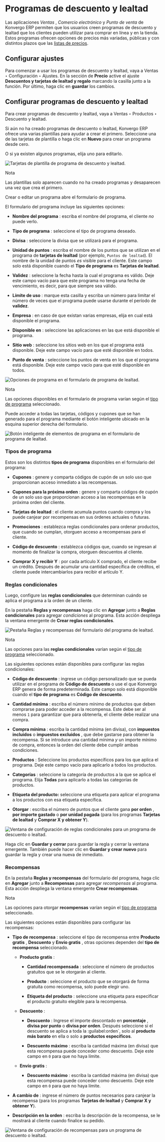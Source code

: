 # Programas de descuento y lealtad

Las aplicaciones _Ventas_ , _Comercio electrónico_ y _Punto de venta_ de Konvergo ERP
permiten que los usuarios creen programas de descuento y lealtad que los
clientes pueden utilizar para comprar en línea y en la tienda. Estos programas
ofrecen opciones de precios más variadas, públicas y con distintos plazos que
las [listas de precios](prices/pricing).

## Configurar ajustes

Para comenzar a usar los programas de descuento y lealtad, vaya a Ventas ‣
Configuración ‣ Ajustes. En la sección de **Precio** active el ajuste
**Descuentos y tarjetas de lealtad y regalo** marcando la casilla junto a la
función. Por último, haga clic en **guardar** los cambios.

## Configurar programas de descuento y lealtad

Para crear programas de descuento y lealtad, vaya a Ventas ‣ Productos ‣
Descuento y lealtad.

Si aún no ha creado programas de descuento o lealtad, Konvergo ERP ofrece una varias
plantillas para ayudar a crear el primero. Seleccione una de las tarjetas de
plantilla o haga clic en **Nuevo** para crear un programa desde cero.

O si ya existen algunos programas, elija uno para editarlo.

![Tarjetas de plantilla de programa de descuento y
lealtad.](../../../../_images/price-discount-loyalty.png) <div class="alert alert-primary">
<p class="alert-title">
Nota</p><p>Las plantillas solo aparecen cuando no ha creado programas y desaparecen una vez que crea el primero.</p>
</div>

Crear o editar un programa abre el formulario de programa.

El formulario del programa incluye las siguientes opciones:

  * **Nombre del programa** : escriba el nombre del programa, el cliente _no_ puede verlo.

  * **Tipo de programa** : seleccione el tipo de programa deseado.

  * **Divisa** : seleccione la divisa que se utilizará para el programa.

  * **Unidad de puntos** : escriba el nombre de los puntos que se utilizan en el programa de **tarjetas de lealtad** (por ejemplo, `Puntos de lealtad`). El nombre de la unidad de puntos _es_ visible para el cliente. Este campo solo está disponible cuando el **Tipo de programa** es **Tarjetas de lealtad**.

  * **Validez** : seleccione la fecha hasta la cual el programa es válido. Deje este campo vacío para que este programa no tenga una fecha de vencimiento, es decir, para que siempre sea válido.

  * **Límite de uso** : marque esta casilla y escriba un número para limitar el número de veces que el programa puede usarse durante el período de **validez**.

  * **Empresa** : en caso de que existan varias empresas, elija en cual está disponible el programa.

  * **Disponible en** : seleccione las aplicaciones en las que está disponible el programa.

  * **Sitio web** : seleccione los sitios web en los que el programa está disponible. Deje este campo vacío para que esté disponible en todos.

  * **Punto de venta** : seleccione los puntos de venta en los que el programa está disponible. Deje este campo vacío para que esté disponible en todos.

![Opciones de programa en el formulario de programa de
lealtad.](../../../../_images/price-programs.png) <div class="alert alert-primary">
<p class="alert-title">
Nota</p><p>Las opciones disponibles en el formulario de programa varían según el <a href="#sales-pricing-management-program-types"><span class="std std-ref">tipo de programa</span></a> seleccionado.</p>
</div>

Puede acceder a todas las tarjetas, códigos y cupones que se han generado para
el programa mediante el botón inteligente ubicado en la esquina superior
derecha del formulario.

![Botón inteligente de elementos de programa en el formulario de programa de
lealtad.](../../../../_images/price-programs-items.png)

### Tipos de programa

Estos son los distintos **tipos de programa** disponibles en el formulario del
programa:

  * **Cupones** : genere y comparta códigos de cupón de un solo uso que proporcionan acceso inmediato a las recompensas.

  * **Cupones para la próxima orden** : genere y comparta códigos de cupón de un solo uso que proporcionan acceso a las recompensas en la próxima orden del cliente.

  * **Tarjetas de lealtad** : el cliente acumula puntos cuando compra y los puede canjear por recompensas en sus órdenes actuales o futuras.

  * **Promociones** : establezca reglas condicionales para ordenar productos, que cuando se cumplan, otorguen acceso a recompensas para el cliente.

  * **Código de descuento** : establezca códigos que, cuando se ingresan al momento de finalizar la compra, otorguen descuentos al cliente.

  * **Comprar X y recibir Y** : por cada artículo X comprado, el cliente recibe un crédito. Después de acumular una cantidad específica de créditos, el cliente puede intercambiarlos para recibir el artículo Y.

### Reglas condicionales

Luego, configure las **reglas condicionales** que determinan cuándo se aplica
el programa a la orden de un cliente.

En la pestaña **Reglas y recompensas** haga clic en **Agregar** junto a
**Reglas condicionales** para agregar _condiciones_ al programa. Esta acción
despliega la ventana emergente de **Crear reglas condicionales**.

![Pestaña Reglas y recompensas del formulario del programa de
lealtad.](../../../../_images/price-conditional-rewards.png)
<div class="alert alert-primary">
<p class="alert-title">
Nota</p><p>Las opciones para las <b>reglas condicionales</b> varían según el <a href="#sales-pricing-management-program-types"><span class="std std-ref">tipo de programa</span></a> seleccionado.</p>
</div>

Las siguientes opciones están disponibles para configurar las reglas
condicionales:

  * **Código de descuento** : ingrese un código personalizado que se pueda utilizar en el programa de **Código de descuento** o use el que Konvergo ERP genera de forma predeterminada. Este campo solo está disponible cuando el **tipo de programa** es **Código de descuento**.

  * **Cantidad mínima** : escriba el número mínimo de productos que deben comprarse para poder acceder a la recompensa. Este debe ser al menos `1` para garantizar que para obtenerla, el cliente debe realizar una compra.

  * **Compra mínima** : escriba la cantidad mínima (en divisa), con **impuestos incluidos** o **impuestos excluidos** , que debe gastarse para obtener la recompensa. Si se introduce una cantidad mínima _y_ un importe mínimo de compra, entonces la orden del cliente debe cumplir ambas condiciones.

  * **Productos** : Seleccione los productos específicos para los que aplica el programa. Deje este campo vacío para aplicarlo a todos los productos.

  * **Categorías** : seleccione la categoría de productos a la que se aplica el programa. Elija **Todas** para aplicarlo a todas las categorías de productos.

  * **Etiqueta del producto:** seleccione una etiqueta para aplicar el programa a los productos con esa etiqueta específica.

  * **Otorgar** : escriba el número de puntos que el cliente gana **por orden** , **por importe gastado** o **por unidad pagada** (para los programas **Tarjetas de lealtad** y **Comprar X y obtener Y**).

![Ventana de configuración de reglas condicionales para un programa de
descuento o lealtad.](../../../../_images/price-conditions.png)

Haga clic en **Guardar y cerrar** para guardar la regla y cerrar la ventana
emergente. También puede hacer clic en **Guardar y crear nuevo** para guardar
la regla y crear una nueva de inmediato.

### Recompensas

En la pestaña **Reglas y recompensas** del formulario del programa, haga clic
en **Agregar** junto a **Recompensas** para agregar _recompensas_ al programa.
Esta acción despliega la ventana emergente **Crear recompensas**.

<div class="alert alert-primary">
<p class="alert-title">
Nota</p><p>Las opciones para otorgar <b>recompensas</b> varían según el <a href="#sales-pricing-management-program-types"><span class="std std-ref">tipo de programa</span></a> seleccionado.</p>
</div>

Las siguientes opciones están disponibles para configurar las recompensas:

  * **Tipo de recompensa** : seleccione el tipo de recompensa entre **Producto gratis** , **Descuento** y **Envío gratis** , otras opciones dependen del **tipo de recompensa** seleccionado.

    * **Producto gratis** :

      * **Cantidad recompensada** : seleccione el número de productos gratuitos que se le otorgarán al cliente.

      * **Producto** : seleccione el producto que se otorgará de forma gratuita como recompensa, solo puede elegir uno.

      * **Etiqueta del producto** : seleccione una etiqueta para especificar el producto gratuito elegible para la recompensa.

    * **Descuento** :

      * **Descuento** : Ingrese el importe descontado en **porcentaje** , **divisa por punto** o **divisa por orden**. Después seleccione si el descuento se aplica a toda la :guilabel:orden`, solo al **producto más barato** en ella o solo a **productos específicos**.

      * **Descuento máximo** : escriba la cantidad máxima (en divisa) que esta recompensa puede conceder como descuento. Deje este campo en `0` para que no haya límite.

    * **Envío gratis** :

      * **Descuento máximo** : escriba la cantidad máxima (en divisa) que esta recompensa puede conceder como descuento. Deje este campo en `0` para que no haya límite.

  * **A cambio de** : ingrese el número de puntos necesarios para canjear la recompensa (para los programas **Tarjetas de lealtad** y **Comprar X y obtener Y**).

  * **Descripción en la orden** : escriba la descripción de la recompensa, se le mostrará al cliente cuando finalice su pedido.

![Ventana de configuración de recompensas para un programa de descuento o
lealtad.](../../../../_images/price-rewards.png)

